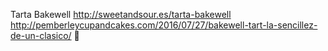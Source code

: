 Tarta Bakewell	http://sweetandsour.es/tarta-bakewell	http://pemberleycupandcakes.com/2016/07/27/bakewell-tart-la-sencillez-de-un-clasico/
਍